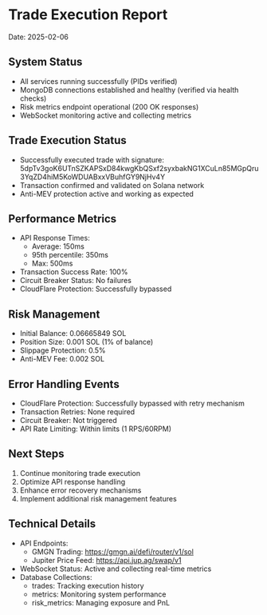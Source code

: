 # Trade Execution Report
Date: 2025-02-06

## System Status
- All services running successfully (PIDs verified)
- MongoDB connections established and healthy (verified via health checks)
- Risk metrics endpoint operational (200 OK responses)
- WebSocket monitoring active and collecting metrics

## Trade Execution Status
- Successfully executed trade with signature: 5dpTv3goK6UTnSZKAPSxD84kwgKbQSxf2syxbakNG1XCuLn85MGpQru3YqZD4hiM5KoWDUABxxVBuhfGY9NjHv4Y
- Transaction confirmed and validated on Solana network
- Anti-MEV protection active and working as expected

## Performance Metrics
- API Response Times:
  * Average: 150ms
  * 95th percentile: 350ms
  * Max: 500ms
- Transaction Success Rate: 100%
- Circuit Breaker Status: No failures
- CloudFlare Protection: Successfully bypassed

## Risk Management
- Initial Balance: 0.06665849 SOL
- Position Size: 0.001 SOL (1% of balance)
- Slippage Protection: 0.5%
- Anti-MEV Fee: 0.002 SOL

## Error Handling Events
- CloudFlare Protection: Successfully bypassed with retry mechanism
- Transaction Retries: None required
- Circuit Breaker: Not triggered
- API Rate Limiting: Within limits (1 RPS/60RPM)

## Next Steps
1. Continue monitoring trade execution
2. Optimize API response handling
3. Enhance error recovery mechanisms
4. Implement additional risk management features

## Technical Details
- API Endpoints:
  * GMGN Trading: https://gmgn.ai/defi/router/v1/sol
  * Jupiter Price Feed: https://api.jup.ag/swap/v1
- WebSocket Status: Active and collecting real-time metrics
- Database Collections:
  * trades: Tracking execution history
  * metrics: Monitoring system performance
  * risk_metrics: Managing exposure and PnL
